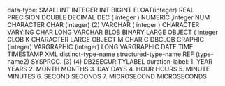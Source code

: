 data-type:
	SMALLINT
	INTEGER
	INT
	BIGINT
	FLOAT(integer)
	REAL 	PRECISION
	DOUBLE
DECIMAL
DEC
( integer
)
NUMERIC
,integer
NUM
	CHARACTER
	CHAR
(integer)
(2)
VARCHAR
( integer )
CHARACTER
VARYING
CHAR
LONG VARCHAR
BLOB
BINARY LARGE OBJECT
( integer
CLOB
K
CHARACTER
LARGE OBJECT
M
CHAR
G
DBCLOB
GRAPHIC
(integer)
VARGRAPHIC (integer)
LONG VARGRAPHIC
DATE
TIME
TIMESTAMP
XML
distinct-type-name
structured-type-name
REF (type-name2)
SYSPROC.
(3) (4)
DB2SECURITYLABEL
duration-label:
	1. YEAR
	   YEARS
	2. MONTH
	   MONTHS
	3. DAY
	   DAYS
	4. HOUR
	   HOURS
	5. MINUTE
	   MINUTES
	6. SECOND
	   SECONDS
	7. MICROSECOND
	   MICROSECONDS

